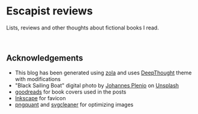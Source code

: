 # Escapist reviews

Lists, reviews and other thoughts about fictional books I read.

<br>

## Acknowledgements

* This blog has been generated using [zola](https://github.com/getzola/zola) and uses [DeepThought](https://www.getzola.org/themes/deepthought/) theme with modifications
* "Black Sailing Boat" digital photo by [Johannes Plenio](https://unsplash.com/@jplenio) on [Unsplash](https://unsplash.com/photos/DKix6Un55mw)
* [goodreads](https://www.goodreads.com) for book covers used in the posts
* [Inkscape](https://inkscape.org/) for favicon
* [pngquant](https://pngquant.org/) and [svgcleaner](https://github.com/RazrFalcon/svgcleaner) for optimizing images
